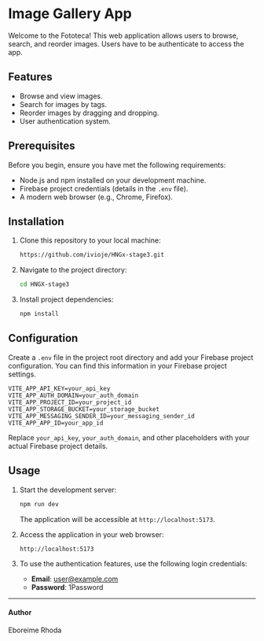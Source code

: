 # Image Gallery App

Welcome to the Fototeca! This web application allows users to browse, search, and reorder images. Users have to be authenticate to access the app.

## Features

- Browse and view images.
- Search for images by tags.
- Reorder images by dragging and dropping.
- User authentication system.

## Prerequisites

Before you begin, ensure you have met the following requirements:

- Node.js and npm installed on your development machine.
- Firebase project credentials (details in the `.env` file).
- A modern web browser (e.g., Chrome, Firefox).

## Installation

1. Clone this repository to your local machine:

   ```bash
   https://github.com/ivioje/HNGx-stage3.git
   ```

2. Navigate to the project directory:

   ```bash
   cd HNGX-stage3
   ```

3. Install project dependencies:

   ```bash
   npm install
   ```

## Configuration

Create a `.env` file in the project root directory and add your Firebase project configuration. You can find this information in your Firebase project settings.

```plaintext
VITE_APP_API_KEY=your_api_key
VITE_APP_AUTH_DOMAIN=your_auth_domain
VITE_APP_PROJECT_ID=your_project_id
VITE_APP_STORAGE_BUCKET=your_storage_bucket
VITE_APP_MESSAGING_SENDER_ID=your_messaging_sender_id
VITE_APP_APP_ID=your_app_id
```

Replace `your_api_key`, `your_auth_domain`, and other placeholders with your actual Firebase project details.

## Usage

1. Start the development server:

   ```bash
   npm run dev
   ```

   The application will be accessible at `http://localhost:5173`.

2. Access the application in your web browser:

   ```
   http://localhost:5173
   ```

3. To use the authentication features, use the following login credentials:

   - **Email**: user@example.com
   - **Password**: 1Password

---

#### Author

Eboreime Rhoda
